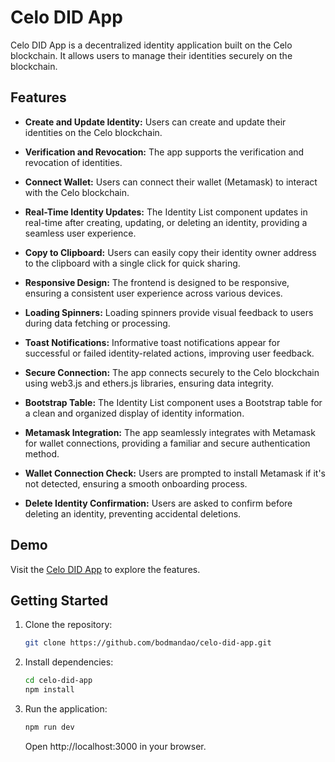 # Celo DID App


Celo DID App is a decentralized identity application built on the Celo blockchain. It allows users to manage their identities securely on the blockchain.

## Features

- **Create and Update Identity:** Users can create and update their identities on the Celo blockchain.

- **Verification and Revocation:** The app supports the verification and revocation of identities.

- **Connect Wallet:** Users can connect their wallet (Metamask) to interact with the Celo blockchain.

- **Real-Time Identity Updates:** The Identity List component updates in real-time after creating, updating, or deleting an identity, providing a seamless user experience.

- **Copy to Clipboard:** Users can easily copy their identity owner address to the clipboard with a single click for quick sharing.

- **Responsive Design:** The frontend is designed to be responsive, ensuring a consistent user experience across various devices.

- **Loading Spinners:** Loading spinners provide visual feedback to users during data fetching or processing.

- **Toast Notifications:** Informative toast notifications appear for successful or failed identity-related actions, improving user feedback.

- **Secure Connection:** The app connects securely to the Celo blockchain using web3.js and ethers.js libraries, ensuring data integrity.

- **Bootstrap Table:** The Identity List component uses a Bootstrap table for a clean and organized display of identity information.

- **Metamask Integration:** The app seamlessly integrates with Metamask for wallet connections, providing a familiar and secure authentication method.

- **Wallet Connection Check:** Users are prompted to install Metamask if it's not detected, ensuring a smooth onboarding process.

- **Delete Identity Confirmation:** Users are asked to confirm before deleting an identity, preventing accidental deletions.


## Demo

Visit the [Celo DID App](https://celo-did.vercel.app/) to explore the features.

## Getting Started

1. Clone the repository:

   ```bash
   git clone https://github.com/bodmandao/celo-did-app.git
    ```
2. Install dependencies:

   ```bash
   cd celo-did-app
   npm install
   ```
3. Run the application:

   ```bash
   npm run dev
   ```

   Open http://localhost:3000 in your browser.
